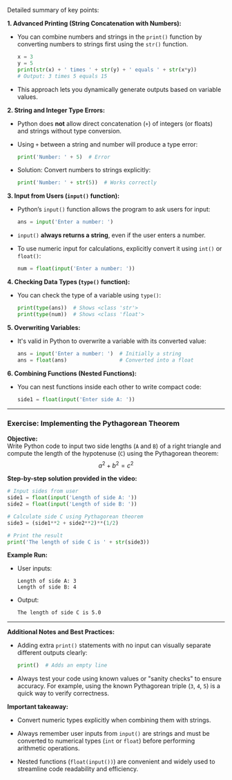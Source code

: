 Detailed summary of key points:

**1. Advanced Printing (String Concatenation with Numbers):**

- You can combine numbers and strings in the `print()` function by converting numbers to strings first using the `str()` function.
    
    ```python
    x = 3
    y = 5
    print(str(x) + ' times ' + str(y) + ' equals ' + str(x*y))
    # Output: 3 times 5 equals 15
    ```
    
- This approach lets you dynamically generate outputs based on variable values.
    

**2. String and Integer Type Errors:**

- Python does **not** allow direct concatenation (`+`) of integers (or floats) and strings without type conversion.
    
- Using `+` between a string and number will produce a type error:
    
    ```python
    print('Number: ' + 5)  # Error
    ```
    
- Solution: Convert numbers to strings explicitly:
    
    ```python
    print('Number: ' + str(5))  # Works correctly
    ```
    

**3. Input from Users (`input()` function):**

- Python’s `input()` function allows the program to ask users for input:
    
    ```python
    ans = input('Enter a number: ')
    ```
    
- `input()` **always returns a string**, even if the user enters a number.
    
- To use numeric input for calculations, explicitly convert it using `int()` or `float()`:
    
    ```python
    num = float(input('Enter a number: '))
    ```
    

**4. Checking Data Types (`type()` function):**

- You can check the type of a variable using `type()`:
    
    ```python
    print(type(ans))  # Shows <class 'str'>
    print(type(num))  # Shows <class 'float'>
    ```
    

**5. Overwriting Variables:**

- It's valid in Python to overwrite a variable with its converted value:
    
    ```python
    ans = input('Enter a number: ')  # Initially a string
    ans = float(ans)                 # Converted into a float
    ```
    

**6. Combining Functions (Nested Functions):**

- You can nest functions inside each other to write compact code:
    
    ```python
    side1 = float(input('Enter side A: '))
    ```
    

---

### **Exercise: Implementing the Pythagorean Theorem**

**Objective:**  
Write Python code to input two side lengths (`A` and `B`) of a right triangle and compute the length of the hypotenuse (`C`) using the Pythagorean theorem: $$ a^2 + b^2 = c^2 $$

**Step-by-step solution provided in the video:**

```python
# Input sides from user
side1 = float(input('Length of side A: '))
side2 = float(input('Length of side B: '))

# Calculate side C using Pythagorean theorem
side3 = (side1**2 + side2**2)**(1/2)

# Print the result
print('The length of side C is ' + str(side3))
```

**Example Run:**

- User inputs:
    
    ```
    Length of side A: 3
    Length of side B: 4
    ```
    
- Output:
    
    ```
    The length of side C is 5.0
    ```
    

---

**Additional Notes and Best Practices:**

- Adding extra `print()` statements with no input can visually separate different outputs clearly:
    
    ```python
    print()  # Adds an empty line
    ```
    
- Always test your code using known values or "sanity checks" to ensure accuracy. For example, using the known Pythagorean triple (`3`, `4`, `5`) is a quick way to verify correctness.
    

**Important takeaway:**

- Convert numeric types explicitly when combining them with strings.
    
- Always remember user inputs from `input()` are strings and must be converted to numerical types (`int` or `float`) before performing arithmetic operations.
    
- Nested functions (`float(input())`) are convenient and widely used to streamline code readability and efficiency.